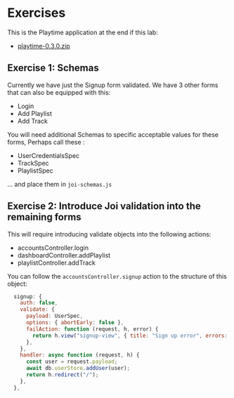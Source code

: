 # Exercises

This is the Playtime application at the end if this lab:

- [playtime-0.3.0.zip](archives/playtime-0.3.0.zip)

## Exercise 1: Schemas

Currently we have just the Signup form validated. We have 3 other forms that can also be equipped with this:

- Login
- Add Playlist
- Add Track

You will need additional Schemas to specific acceptable values for these forms, Perhaps call these :

- UserCredentialsSpec
- TrackSpec
- PlaylistSpec

... and place them in `joi-schemas.js`

## Exercise 2: Introduce Joi validation into the remaining forms 

This will require introducing validate objects into the following actions:

- accountsController.login
- dashboardController.addPlaylist
- playlistController.addTrack

You can follow the `accountsController.signup` action to the structure of this object:

~~~javascript
  signup: {
    auth: false,
    validate: {
      payload: UserSpec,
      options: { abortEarly: false },
      failAction: function (request, h, error) {
        return h.view("signup-view", { title: "Sign up error", errors: error.details }).takeover().code(400);
      },
    },
    handler: async function (request, h) {
      const user = request.payload;
      await db.userStore.addUser(user);
      return h.redirect("/");
    },
  },
~~~
